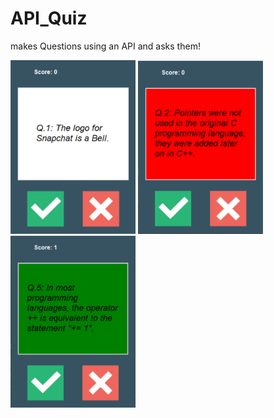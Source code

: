 # API_Quiz
makes Questions using an API and asks them!


<img src="app_1.PNG" width=200 height=auto> <img src="app_2.PNG" width=200 height=auto> <img src="app_3.PNG" width=200 height=auto>

